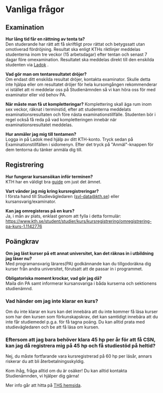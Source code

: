 # Vanliga frågor

## Examination

**Hur lång tid får en rättning av tenta ta?**  
Den studerande har rätt att få skriftligt prov rättat och betygssatt utan omotiverad fördröjning. Resultat ska enligt KTHs riktlinjer meddelas studenterna inom tre veckor (15 arbetsdagar) efter tentan och senast 7 dagar före omexamination. Resultatet ska meddelas direkt till den enskilda studenten via [Ladok](https://www.student.ladok.se/student/app/studentwebb/) .

**Vad gör man om tentaresultatet dröjer?**  
Om endast ditt enskilda resultat dröjer, kontakta examinator. Skulle detta inte hjälpa eller om resultatet dröjer för hela kursomgången rekommenderar vi istället att ni meddelar oss på Studienämnden så vi kan höra oss för med examinator eller vid behov PA.

**När måste man få ut kompletteringar?**
Komplettering skall äga rum inom sex veckor, räknat i terminstid, efter att studenterna meddelats examinationsresultaten och före nästa examinationstillfälle. Studenten bör i regel också få reda på vad kompletteringen innebär när examinationsresultatet meddelas.

**Hur anmäler jag mig till tentamen?**  
Logga in på Ladok med hjälp av ditt KTH-konto. Tryck sedan på Examinationstillfällen i sidomenyn. Efter det tryck på "Anmäl"-knappen för dem tentorna du tänker anmäla dig till.

## Registrering

**Hur fungerar kursansökan inför terminen?**  
KTH har en väldigt bra [guide](https://www.kth.se/student/studier/val/valja-kurs-1.316312) om just det ämnet.

**Vart vänder jag mig kring kursregistreringar?**  
I första hand till Studievägledaren (svl-data@kth.se) eller kursansvarig/examinator.

**Kan jag omregisteras på en kurs?**  
Ja, i mån av plats, enklast genom att fylla i detta formulär:
https://www.kth.se/student/studier/kurs/kursregistrering/omregistrering-pa-kurs-1.1142776 

## Poängkrav

**Om jag läst kurser på ett annat universitet, kan det räknas in i utbildning jag läser nu?**  
Med programansvarig lärares(PA) godkännande kan du tillgodoräkna dig kurser från andra universitet, förutsatt att de passar in i programmet.

**Obligatoriska moment krockar, vad gör jag då?**  
 Maila din PA samt informerar kursansvariga i båda kurserna och sektionens studienämnd.

### Vad händer om jag inte klarar en kurs?
Om du inte klarar en kurs kan det innebära att du inte kommer få läsa kurser som har den kursen som förkunskapskrav, det kan samtidigt innebära att du inte får studiemedel p.g.a. för få tagna poäng. Du kan alltid prata med studievägledaren och be att få läsa om kursen.

### Eftersom att jag bara behöver klara 45 hp per år för att få CSN, kan jag då registrera mig på 45 hp och få studiestöd på heltid?
Nej, du måste fortfarande vara kursregistrerad på 60 hp per läsår, annars riskerar du att bli återbetalningsskyldig.

Kom ihåg, fråga alltid om du är osäker! Du kan alltid kontakta Studienämnden, vi hjälper dig gärna!


Mer info går att hitta på [THS hemsida](https://thskth.se/sv/utbildning).